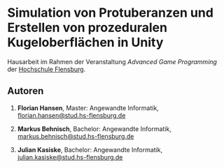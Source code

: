 # Simulation von Protuberanzen und Erstellen von prozeduralen Kugeloberflächen in Unity

Hausarbeit im Rahmen der Veranstaltung _Advanced Game Programming_ der [Hochschule Flensburg](https://hs-flensburg.de).

## Autoren
1. **Florian Hansen**,
  Master: Angewandte Informatik,
  florian.hansen@stud.hs-flensburg.de

2. **Markus Behnisch**,
  Bachelor: Angewandte Informatik,
  markus.behnisch@stud.hs-flensburg.de

3. **Julian Kasiske**,
  Bachelor: Angewandte Informatik,
  julian.kasiske@stud.hs-flensburg.de